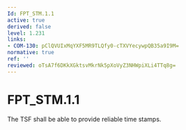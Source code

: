 ```yaml
---
Id: FPT_STM.1.1
active: true
derived: false
level: 1.231
links:
- COM-130: pClQVUIxMqYXF5MR9TLQfy0-cTXVYecywpQB35a9I9M=
normative: true
ref: ''
reviewed: oTsA7f6DKkXGktsvMkrNk5pXoVyZ3NHWpiXLi4TTq8g=
---
```


# FPT_STM.1.1

The TSF shall be able to provide reliable time stamps.